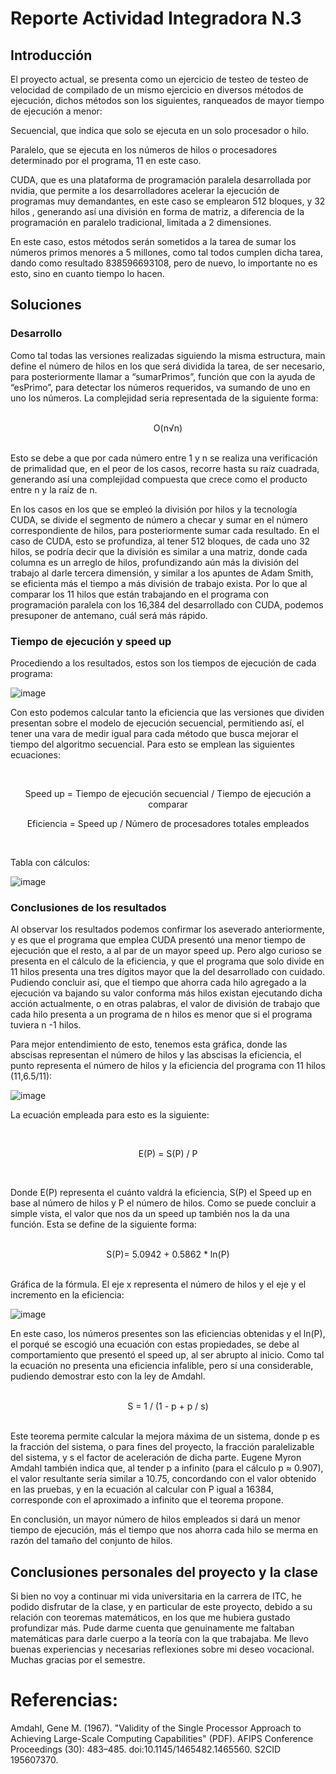 # Reporte Actividad Integradora N.3

## Introducción

El proyecto actual, se presenta como un ejercicio de testeo de testeo de velocidad de compilado de un mismo ejercicio en diversos métodos de ejecución, dichos métodos son los siguientes, ranqueados de mayor tiempo de ejecución a menor: 


Secuencial, que indica que solo se ejecuta en un solo procesador o hilo. 

Paralelo, que se ejecuta en los números de hilos o procesadores determinado por el programa, 11 en este caso.

CUDA, que es una plataforma de programación paralela desarrollada por nvidia, que permite a los desarrolladores acelerar la ejecución de programas muy demandantes, en este caso se emplearon 512 bloques, y 32 hilos , generando así una división en forma de matriz, a diferencia de la programación en paralelo tradicional, limitada a 2 dimensiones.

En este caso, estos métodos serán sometidos a la tarea de sumar los números primos menores a 5 millones, como tal todos cumplen dicha tarea, dando como resultado 838596693108, pero de nuevo, lo importante no es esto, sino en cuanto tiempo lo hacen.

## Soluciones

### Desarrollo

Como tal todas las versiones realizadas siguiendo la misma estructura, main define el número de hilos en los que será dividida la tarea, de ser necesario, para posteriormente llamar a “sumarPrimos”, función que con la ayuda de “esPrimo”, para detectar los números requeridos, va sumando de uno en uno los números. La complejidad seria representada de la siguiente forma:

<br>
<div align="center">
O(n√n)
</div>
</br>

Esto se debe a que por cada número entre 1 y n se realiza una verificación de primalidad que, en el peor de los casos, recorre hasta su raíz cuadrada, generando así una complejidad compuesta que crece como el producto entre n y la raíz de n.

En los casos en los que se empleó la división por hilos y la tecnología CUDA, se divide el segmento de número a checar y sumar en el número correspondiente de hilos, para posteriormente sumar cada resultado. En el caso de CUDA, esto se profundiza, al tener 512 bloques, de cada uno 32 hilos, se podría decir que la división es similar a una matriz, donde cada columna es un arreglo de hilos, profundizando aún más la división del trabajo al darle tercera dimensión, y similar a los apuntes de Adam Smith, se eficienta más el tiempo a más división de trabajo exista. Por lo que al comparar los 11 hilos que están trabajando en el programa con programación paralela con los 16,384 del desarrollado con CUDA, podemos presuponer de antemano, cuál será más rápido.

### Tiempo de ejecución y speed up

Procediendo a los resultados, estos son los tiempos de ejecución de cada programa:

![image](https://github.com/user-attachments/assets/a7cd0805-48cc-4fd4-af7e-4ded89bae922)

	
Con esto podemos calcular tanto la eficiencia que las versiones que dividen presentan sobre el modelo de ejecución secuencial, permitiendo así, el tener una vara de medir igual para cada método que busca mejorar el tiempo del algoritmo secuencial. Para esto se emplean las siguientes ecuaciones:


<br>
<div align="center">
	
Speed up = Tiempo de ejecución secuencial / Tiempo de ejecución a comparar

Eficiencia = Speed up / Número de procesadores totales empleados

</div>
</br>


Tabla con cálculos:

![image](https://github.com/user-attachments/assets/8d8f20e1-9327-4ce6-90e0-3f53d685f403)


### Conclusiones de los resultados

Al observar los resultados podemos confirmar los aseverado anteriormente, y es que el programa que emplea CUDA presentó una menor tiempo de ejecución que el resto, a al par de un mayor speed up. Pero algo curioso se presenta en el cálculo de la eficiencia, y que el programa que solo divide en 11 hilos presenta una tres dígitos mayor que la del desarrollado con cuidado. Pudiendo concluir así, que el tiempo que ahorra cada hilo agregado a la ejecución va bajando su valor conforma más hilos existan ejecutando dicha acción actualmente, o en otras palabras, el valor de división de trabajo que cada hilo presenta a un programa de n hilos es menor que si el programa tuviera n -1 hilos. 

Para mejor entendimiento de esto, tenemos esta gráfica, donde las abscisas representan el número de hilos y las abscisas la eficiencia, el punto representa el número de hilos y la eficiencia del programa con 11 hilos (11,6.5/11):

![image](https://github.com/user-attachments/assets/224ea768-a0b1-4826-98c2-25f66e4d29f5)


La ecuación empleada para esto es la siguiente:

<br>
<div align="center">
	
E(P) = S(P) / P

</div>
</br>
	
Donde E(P) representa el cuánto valdrá  la eficiencia, S(P) el Speed up en base al número de hilos y P el número de hilos. Como se puede concluir a simple vista, el valor que nos da un speed up también nos la da una función. Esta se define de la siguiente forma:

<br>
<div align="center">
S(P)= 5.0942 + 0.5862 * ln(P)
</div>
</br>

Gráfica de la fórmula. El eje x representa el número de hilos y el eje y el incremento en la eficiencia:

![image](https://github.com/user-attachments/assets/b91ae663-9abd-4fcb-af7c-bd2ffb8df7e1)


En este caso, los números presentes son las eficiencias obtenidas y el ln(P), el porqué se escogió una ecuación con estas propiedades, se debe al comportamiento que presentó el speed up, al ser abrupto al inicio. Como tal la ecuación no presenta una eficiencia infalible, pero sí una considerable, pudiendo demostrar esto con la ley de Amdahl.

<br>
<div align="center">
S = 1  /  (1 - p + p / s)
</div>
</br>

Este teorema permite calcular la mejora máxima de un sistema, donde p es la fracción del sistema, o para fines del proyecto, la fracción paralelizable del sistema,  y s el factor de aceleración de dicha parte. Eugene Myron Amdahl también indica que, al tender p a infinito (para el cálculo p ≈ 0.907), el valor resultante sería similar a 10.75, concordando con el valor obtenido en las pruebas, y en la ecuación al calcular con P igual a 16384, corresponde con el aproximado a infinito que el teorema propone.

En conclusión, un mayor número de hilos empleados si dará un menor tiempo de ejecución, más el tiempo que nos ahorra cada hilo se merma en razón del tamaño del conjunto de hilos.

## Conclusiones personales del proyecto y la clase

Si bien no voy a continuar mi vida universitaria en la carrera de ITC, he podido disfrutar de la clase, y en particular de este proyecto,  debido a su relación con teoremas matemáticos, en los que me hubiera gustado profundizar más. Pude darme cuenta que genuinamente me faltaban matemáticas para darle cuerpo a la teoría con la que trabajaba. Me llevo buenas experiencias y necesarias reflexiones sobre mi deseo vocacional. Muchas gracias por el semestre.


# Referencias:

Amdahl, Gene M. (1967). "Validity of the Single Processor Approach to Achieving Large-Scale Computing Capabilities" (PDF). AFIPS Conference Proceedings (30): 483–485. doi:10.1145/1465482.1465560. S2CID 195607370.


